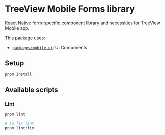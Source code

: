 # TreeView Mobile Forms library

React Native form-specific component library and necessities for TreeView Mobile app.

This package uses:

- [`packages/mobile-ui`](../mobile-ui): UI Components

## Setup

```bash
pnpm install
```

## Available scripts

### Lint

```bash
pnpm lint

# To fix lint
pnpm lint:fix
```
